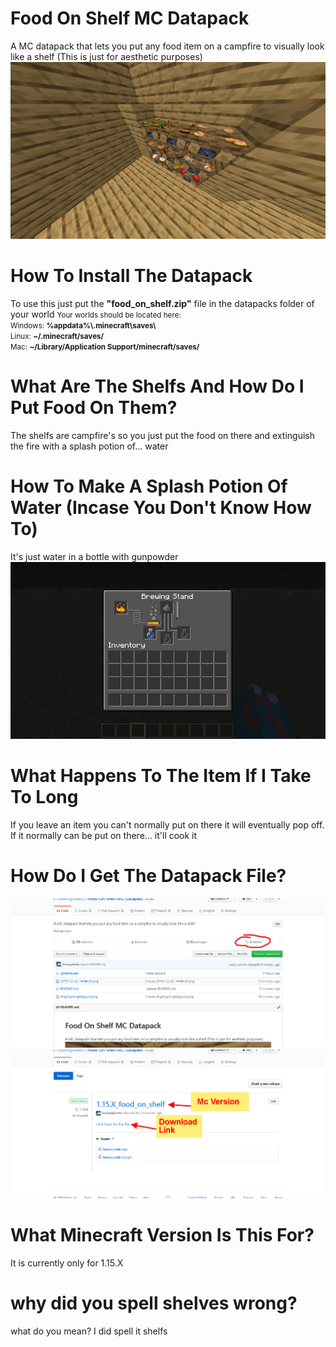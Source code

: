 # Food On Shelf MC Datapack
 A MC datapack that lets you put any food item on a campfire to visually look like a shelf (This is just for aesthetic purposes)
 ![Image of thing](https://github.com/SoaringGecko/Food-On-Shelf-MC-Datapack/blob/master/2019-12-22_14.44.25.png)
 
 # How To Install The Datapack
 <p>To use this just put the <b>"food_on_shelf.zip"</b> file in the datapacks folder of your world <small>Your worlds should be located here:<br/>Windows: <b>%appdata%\.minecraft\saves\</b> <br/>Linux: <b>~/.minecraft/saves/</b> <br/> Mac: <b>~/Library/Application Support/minecraft/saves/</b></small></p>

# What Are The Shelfs And How Do I Put Food On Them?
<p>The shelfs are campfire's so you just put the food on there and extinguish the fire with a splash potion of... water</p>

# How To Make A Splash Potion Of Water (Incase You Don't Know How To)
It's just water in a bottle with gunpowder
![Image of recipe](https://github.com/SoaringGecko/Food-On-Shelf-MC-Datapack/blob/master/dfrgthyjuhngbfgtyuikj.png)

# What Happens To The Item If I Take To Long
<p>If you leave an item you can't normally put on there it will eventually pop off. If it normally can be put on there... it'll cook it</p>

# How Do I Get The Datapack File?
![Image of recipe](https://github.com/SoaringGecko/Food-On-Shelf-MC-Datapack/blob/master/defrtgyuiytrefdgtrtf.png)
![Image of recipe](https://github.com/SoaringGecko/Food-On-Shelf-MC-Datapack/blob/master/wert5yujhgffre45tygfd.png)

# What Minecraft Version Is This For?
<p>It is currently only for 1.15.X</p>

# why did you spell shelves wrong?
<p>what do you mean? I did spell it shelfs</p>
